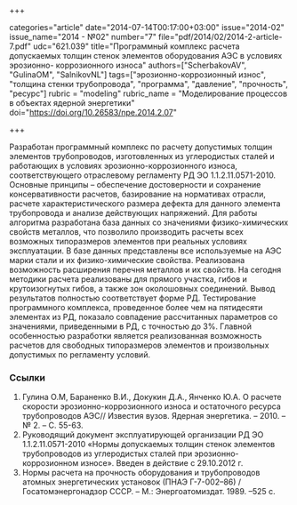 +++

categories="article"
date="2014-07-14T00:17:00+03:00"
issue="2014-02"
issue_name="2014 - №02"
number="7"
file="pdf/2014/02/2014-2-article-7.pdf"
udc="621.039"
title="Программный комплекс расчета допускаемых толщин стенок элементов оборудования АЭС в условиях эрозионно- коррозионного износа"
authors=["ScherbakovAV", "GulinaOM", "SalnikovNL"]
tags=["эрозионно-коррозионный износ", "толщина стенки трубопровода", "программа", "давление", "прочность", "ресурс"]
rubric = "modeling"
rubric_name = "Моделирование процессов в объектах ядерной энергетики"
doi="https://doi.org/10.26583/npe.2014.2.07"

+++

Разработан программный комплекс по расчету допустимых толщин элементов трубопроводов, изготовленных из углеродистых сталей и работающих в условиях эрозионно-коррозионного износа, соответствующего отраслевому регламенту РД ЭО 1.1.2.11.0571-2010. Основные принципы – обеспечение достоверности и сохранение консервативности расчетов, базирование на нормативах отрасли, расчете характеристического размера дефекта для данного элемента трубопровода и анализе действующих напряжений. Для работы алгоритма разработана база данных со значениями физико-химических свойств металлов, что позволило производить расчеты всех возможных типоразмеров элементов при реальных условиях эксплуатации. В базе данных представлены все используемые на АЭС марки стали и их физико-химические свойства. Реализована возможность расширения перечня металлов и их свойств. На сегодня методики расчета реализованы для прямого участка, гибов и крутоизогнутых гибов, а также зон околошовных соединений. Вывод результатов полностью соответствует форме РД. Тестирование программного комплекса, проведенное более чем на пятидесяти элементах из РД, показало совпадение рассчитанных параметров со значениями, приведенными в РД, с точностью до 3%. Главной особенностью разработки является реализованная возможность расчетов для свободных типоразмеров элементов и произвольных допустимых по регламенту условий.

### Ссылки

1. Гулина О.М, Бараненко В.И., Докукин Д.А., Янченко Ю.А. О расчете скорости эрозионно-коррозионного износа и остаточного ресурса трубопроводов АЭС// Известия вузов. Ядерная энергетика. – 2010. – № 2. – С. 55-63.
2. Руководящий документ эксплуатирующей организации РД ЭО 1.1.2.11.0571-2010 «Нормы допускаемых толщин стенок элементов трубопроводов из углеродистых сталей при эрозионно-коррозионном износе». Введен в действие с 29.10.2012 г.
3. Нормы расчета на прочность оборудования и трубопроводов атомных энергетических установок (ПНАЭ Г-7-002–86) / Госатомэнергонадзор СССР. – М.: Энергоатомиздат. 1989. –525 с.